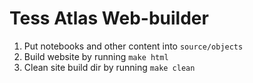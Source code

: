 # Tess Atlas Web-builder

1. Put notebooks and other content into `source/objects`
2. Build website by running `make html`
3. Clean site build dir by running `make clean`
